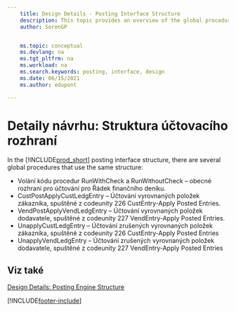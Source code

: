 ```yaml
---
    title: Design Details - Posting Interface Structure
    description: This topic provides an overview of the global procedures and design details in the posting interface structure.
    author: SorenGP


    ms.topic: conceptual
    ms.devlang: na
    ms.tgt_pltfrm: na
    ms.workload: na
    ms.search.keywords: posting, interface, design
    ms.date: 06/15/2021
    ms.author: edupont

---
```

# Detaily návrhu: Struktura účtovacího rozhraní
In the [!INCLUDE[prod_short](includes/prod_short.md)] posting interface structure, there are several global procedures that use the same structure:

* Volání kódu procedur RunWithCheck a RunWithoutCheck – obecné rozhraní pro účtování pro Řádek finančního deníku.
* CustPostApplyCustLedgEntry – Účtování vyrovnaných položek zákazníka, spuštěné z codeunity 226 CustEntry-Apply Posted Entries.
* VendPostApplyVendLedgEntry – Účtování vyrovnaných položek dodavatele, spuštěné z codeunity 227 VendEntry-Apply Posted Entries.
* UnapplyCustLedgEntry – Účtování zrušených vyrovnaných položek zákazníka, spuštěné z codeunity 226 CustEntry-Apply Posted Entries
* UnapplyVendLedgEntry – Účtování zrušených vyrovnaných položek dodavatele, spuštěné z codeunity 227 VendEntry-Apply Posted Entries

## Viz také
[Design Details: Posting Engine Structure](design-details-posting-engine-structure.md)

[!INCLUDE[footer-include](includes/footer-banner.md)]